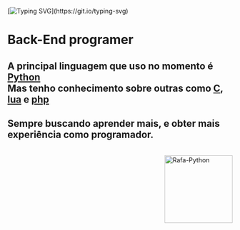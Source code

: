 [![Typing SVG](https://readme-typing-svg.herokuapp.com?size=37&color=F7F7F7&lines=Mr.leonard_;TH3-C0D3R_)](https://git.io/typing-svg)
 
 # Back-End programer
 
## A principal linguagem que uso no momento é [**Python**](https://pt.wikipedia.org/wiki/python) <br> Mas tenho conhecimento sobre outras como [**C**](https://pt.wikipedia.org/wiki/C_(linguagem_de_programação)), [**lua**](https://pt.wikipedia.org/wiki/Lua_(linguagem_de_programação)) e [**php**](https://pt.wikipedia.org/wiki/PHP)

## Sempre buscando aprender mais, e obter mais experiência como programador.

<div style="display: inline_block"><br> <img align="right" alt="Rafa-Python" height="152" width="152"src="https://cdn-icons-png.flaticon.com/512/5968/5968396.png"> </div>
